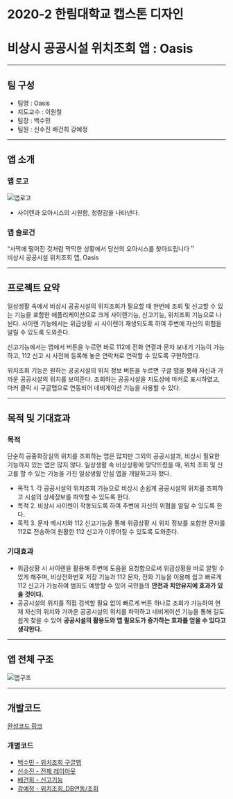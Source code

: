 # 2020-2 한림대학교 캡스톤 디자인
# 비상시 공공시설 위치조회 앱 : Oasis

***
## 팀 구성
- 팀명 : Oasis
- 지도교수 : 이원철
- 팀장 : 백수민
- 팀원 : 신수진 배건희 강예정

***
## 앱 소개
### 앱 로고
![앱로고](https://user-images.githubusercontent.com/71078577/101245409-14c07280-3750-11eb-8270-9f8f9a57e745.png)     
- 사이렌과 오아시스의 시원함, 청량감을 나타낸다.

### 앱 슬로건
“사막에 떨어진 것처럼 막막한 상황에서 당신의 오아시스를 찾아드립니다＂     
비상시 공공시설 위치조회 앱, Oasis

***
## 프로젝트 요약
 일상생활 속에서 비상시 공공시설의 위치조회가 필요할 때 한번에 조회 및 신고할 수 있는 기능을 포함한 애플리케이션으로 크게 사이렌기능, 신고기능, 위치조회 기능으로 나뉜다. 사이렌 기능에서는 위급상황 시 사이렌이 재생되도록 하여 주변에 자신의 위험을 알릴 수 있도록 도와준다. 

 신고기능에서는 앱에서 버튼을 누르면 바로 112에 전화 연결과 문자 보내기 기능이 가능하고, 112 신고 시 사전에 등록해 놓은 연락처로 연락할 수 있도록 구현하였다.

 위치조회 기능은 원하는 공공시설의 위치 정보 버튼을 누르면 구글 맵을 통해 자신과 가까운 공공시설의 위치를 보여준다. 조회하는 공공시설을 지도상에 마커로 표시하였고, 마커 클릭 시 구글맵으로 연동되어 네비게이션 기능을 사용할 수 있다.
 
***
## 목적 및 기대효과
### 목적
단순히 공중화장실의 위치를 조회하는 앱은 많지만 그외의 공공시설과, 비상시 필요한 기능까지 있는 앱은 많지 않다.
일상생활 속 비상상황에 맞닥뜨렸을 때, 위치 조회 및 신고를 할 수 있는 기능을 가진 일상생활 안심 앱을 개발하고자 했다. 

 - 목적 1. 각 공공시설의 위치조회 기능으로 비상시 손쉽게 공공시설의 위치를 조회하고 시설의 상세정보를 파악할 수 있도록 한다.
 - 목적 2. 비상시 사이렌이 작동되도록 하여 주변에 자신의 위험을 알릴 수 있도록 한다.
 - 목적 3. 문자 메시지와 112 신고기능을 통해 위급상황 시 위치 정보를 포함한 문자를 112로 전송하여 원활한 112 신고가 이루어질 수 있도록 도와준다.
 
 ### 기대효과
 - 위급상황 시 사이렌을 활용해 주변에 도움을 요청함으로써 위급상황을 바로 알릴 수 있게 해주며, 비상전화번호 저장 기능과 112 문자, 전화 기능을 이용해 쉽고 빠르게 112 신고가 가능하여 범죄도 예방할 수 있어 국민들의 **안전과 치안유지에 효과가 있을 것이다.**
 - 공공시설의 위치를 직접 검색할 필요 없이 빠르게 버튼 하나로 조회가 가능하여 현재 자신의 위치와 가까운 공공시설의 위치를 파악하고 네비게이션 기능을 통해 길도 쉽게 찾을 수 있어 **공공시설의 활용도와 앱 필요도가 증가하는 효과를 얻을 수 있다고 생각한다.**     
 
 
***
## 앱 전체 구조
![앱구조](https://user-images.githubusercontent.com/71078577/101245601-56055200-3751-11eb-8b8c-a7f289ea414a.png)

***
## 개발코드
[완성코드 링크]()

### 개별코드
- [백수민 - 위치조회 구글맵](https://github.com/Sumniling/Oasis_Sumin)     
- [신수진 - 전체 레이아웃](https://github.com/Suzzn2/Oasis)     
- [배건희 - 신고기능](https://github.com/baennigans/oasis_bae)     
- [강예정 - 위치조회_DB연동/조회](https://github.com/bananana0118/Oasis_YeaJeong)     


